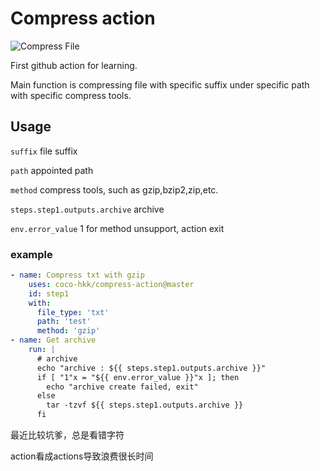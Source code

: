 # Compress action

![Compress File](https://github.com/coco-hkk/compress-action/workflows/Compress%20File/badge.svg)

First github action for learning.

Main function is compressing file with specific suffix under
specific path with specific compress tools.

## Usage

`suffix` file suffix

`path`   appointed path

`method` compress tools, such as gzip,bzip2,zip,etc.

`steps.step1.outputs.archive` archive

`env.error_value` 1 for method unsupport, action exit


### example

```yaml
- name: Compress txt with gzip
    uses: coco-hkk/compress-action@master
    id: step1
    with:
      file_type: 'txt'
      path: 'test'
      method: 'gzip'
- name: Get archive
    run: |
      # archive
      echo "archive : ${{ steps.step1.outputs.archive }}"
      if [ "1"x = "${{ env.error_value }}"x ]; then
        echo "archive create failed, exit"
      else
        tar -tzvf ${{ steps.step1.outputs.archive }}
      fi
```

最近比较坑爹，总是看错字符

action看成actions导致浪费很长时间
